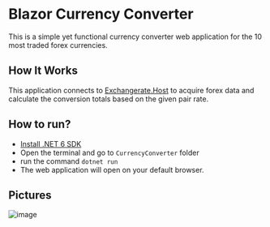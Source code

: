 # Blazor Currency Converter

This is a simple yet functional currency converter web application for the 10 most traded forex currencies.

## How It Works

This application connects to [Exchangerate.Host](https://exchangerate.host/#/) to acquire forex data and calculate the conversion totals based on the given pair rate.

## How to run?

* [Install .NET 6 SDK](https://dotnet.microsoft.com/en-us/download/dotnet/6.0)
* Open the terminal and go to `CurrencyConverter` folder
* run the command `dotnet run`
* The web application will open on your default browser.

## Pictures
![image](https://user-images.githubusercontent.com/7636197/206724321-5fac8208-3b2e-4451-90ca-b42e3dfd3102.png)
